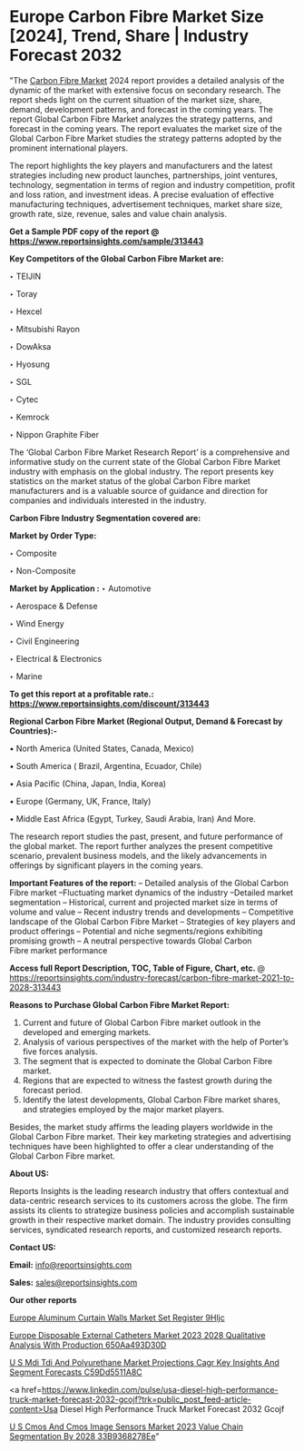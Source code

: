 # Europe Carbon Fibre Market Size [2024], Trend, Share | Industry Forecast 2032

"The <a href=https://www.reportsinsights.com/sample/313443>Carbon Fibre Market</a> 2024 report provides a detailed analysis of the dynamic of the market with extensive focus on secondary research. The report sheds light on the current situation of the market size, share, demand, development patterns, and forecast in the coming years. The report Global Carbon Fibre Market analyzes the strategy patterns, and forecast in the coming years. The report evaluates the market size of the Global Carbon Fibre Market studies the strategy patterns adopted by the prominent international players.

The report highlights the key players and manufacturers and the latest strategies including new product launches, partnerships, joint ventures, technology, segmentation in terms of region and industry competition, profit and loss ration, and investment ideas. A precise evaluation of effective manufacturing techniques, advertisement techniques, market share size, growth rate, size, revenue, sales and value chain analysis.

<strong>Get a Sample PDF copy of the report @ <a href=https://www.reportsinsights.com/sample/313443 style=color:#0000ff;>https://www.reportsinsights.com/sample/313443</a></strong>

<strong>Key Competitors of the Global Carbon Fibre Market are:</strong>

‣ TEIJIN

‣ Toray

‣ Hexcel

‣ Mitsubishi Rayon

‣ DowAksa

‣ Hyosung

‣ SGL

‣ Cytec

‣ Kemrock

‣ Nippon Graphite Fiber

The ‘Global Carbon Fibre Market Research Report’ is a comprehensive and informative study on the current state of the Global Carbon Fibre Market industry with emphasis on the global industry. The report presents key statistics on the market status of the global Carbon Fibre market manufacturers and is a valuable source of guidance and direction for companies and individuals interested in the industry.

<strong>Carbon Fibre Industry Segmentation covered are:</strong>

<strong>Market by Order Type: </strong>

‣ Composite

‣ Non-Composite

<strong>Market by Application :</strong>
 ‣ Automotive

‣ Aerospace & Defense

‣ Wind Energy

‣ Civil Engineering

‣ Electrical & Electronics

‣ Marine

<strong>To get this report at a profitable rate.: <a href=https://www.reportsinsights.com/discount/313443 style=color:#0000ff;>https://www.reportsinsights.com/discount/313443</a></strong>

<strong>Regional Carbon Fibre Market (Regional Output, Demand &amp; Forecast by Countries):-</strong>

• North America (United States, Canada, Mexico)

• South America ( Brazil, Argentina, Ecuador, Chile)

• Asia Pacific (China, Japan, India, Korea)

• Europe (Germany, UK, France, Italy)

• Middle East Africa (Egypt, Turkey, Saudi Arabia, Iran) And More.

The research report studies the past, present, and future performance of the global market. The report further analyzes the present competitive scenario, prevalent business models, and the likely advancements in offerings by significant players in the coming years.

<strong>Important Features of the report:</strong>
– Detailed analysis of the Global Carbon Fibre market
–Fluctuating market dynamics of the industry
–Detailed market segmentation
– Historical, current and projected market size in terms of volume and value
– Recent industry trends and developments
– Competitive landscape of the Global Carbon Fibre Market
– Strategies of key players and product offerings
– Potential and niche segments/regions exhibiting promising growth
– A neutral perspective towards Global Carbon Fibre market performance

<strong>Access full Report Description, TOC, Table of Figure, Chart, etc. </strong>@   <a href=https://reportsinsights.com/industry-forecast/carbon-fibre-market-2021-to-2028-313443 style=color:#0000ff;>https://reportsinsights.com/industry-forecast/carbon-fibre-market-2021-to-2028-313443</a>

<strong>Reasons to Purchase Global Carbon Fibre Market Report:</strong>
1. Current and future of Global Carbon Fibre market outlook in the developed and emerging markets.
2. Analysis of various perspectives of the market with the help of Porter’s five forces analysis.
3. The segment that is expected to dominate the Global Carbon Fibre market.
4. Regions that are expected to witness the fastest growth during the forecast period.
5. Identify the latest developments, Global Carbon Fibre market shares, and strategies employed by the major market players.

Besides, the market study affirms the leading players worldwide in the Global Carbon Fibre market. Their key marketing strategies and advertising techniques have been highlighted to offer a clear understanding of the Global Carbon Fibre market.

<strong><strong>About US</strong>:</strong>

Reports Insights is the leading research industry that offers contextual and data-centric research services to its customers across the globe. The firm assists its clients to strategize business policies and accomplish sustainable growth in their respective market domain. The industry provides consulting services, syndicated research reports, and customized research reports.

<strong>Contact US:</strong>

<p class=><b>Email:</b> <a href=mailto:info@reportsinsights.com>info@reportsinsights.com</a></p>
<p class=><b>Sales:</b> <a href=mailto:sales@reportsinsights.com>sales@reportsinsights.com</a></p>

<strong>Our other reports</strong>

<a href=https://www.linkedin.com/pulse/europe-aluminum-curtain-walls-market-set-register-9hljc/>Europe Aluminum Curtain Walls Market Set Register 9Hljc</a>

<a href=https://medium.com/@sakshideshmukh994/europe-disposable-external-catheters-market-2023-2028-qualitative-analysis-with-production-650aa493d30d>Europe Disposable External Catheters Market 2023 2028 Qualitative Analysis With Production 650Aa493D30D</a>

<a href=https://medium.com/@yadavahaan91/u-s-mdi-tdi-and-polyurethane-market-projections-cagr-key-insights-and-segment-forecasts-c59dd5511a8c>U S Mdi Tdi And Polyurethane Market Projections Cagr Key Insights And Segment Forecasts C59Dd5511A8C</a>

<a href=https://www.linkedin.com/pulse/usa-diesel-high-performance-truck-market-forecast-2032-gcojf?trk=public_post_feed-article-content>Usa Diesel High Performance Truck Market Forecast 2032 Gcojf</a>

<a href=https://medium.com/@g65914336/u-s-cmos-and-cmos-image-sensors-market-2023-value-chain-segmentation-by-2028-33b9368278ee>U S Cmos And Cmos Image Sensors Market 2023 Value Chain Segmentation By 2028 33B9368278Ee</a>"
